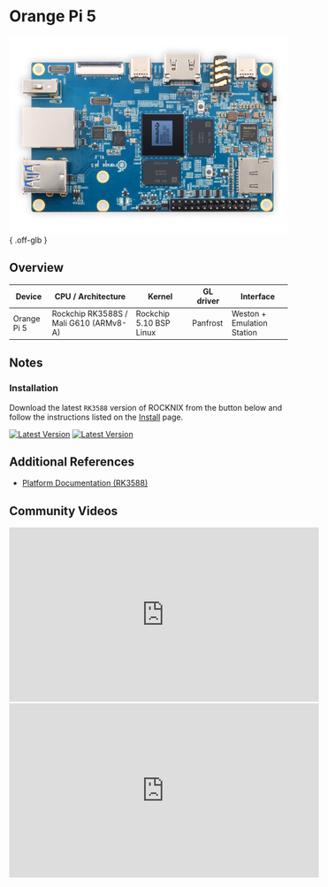 # Orange Pi 5

![](../../_inc/images/devices/orange-pi-5.png){ .off-glb }

## Overview

| Device | CPU / Architecture | Kernel | GL driver | Interface |
| -- | -- | -- | -- | -- |
| Orange Pi 5 | Rockchip RK3588S / Mali G610 (ARMv8-A) | Rockchip 5.10 BSP Linux | Panfrost | Weston + Emulation Station |

## Notes

### Installation

Download the latest `RK3588` version of ROCKNIX from the button below and follow the instructions listed on the [Install](../../../play/install/) page.

[![Latest Version](https://img.shields.io/github/release/ROCKNIX/distribution.svg?labelColor=111111&color=FF5555&label=Latest&style=flat#only-light)](https://github.com/ROCKNIX/distribution/releases/latest)
[![Latest Version](https://img.shields.io/github/release/ROCKNIX/distribution.svg?labelColor=dddddd&color=FF5555&label=Latest&style=flat#only-dark)](https://github.com/ROCKNIX/distribution/releases/latest)

## Additional References

- [Platform Documentation (RK3588)](https://github.com/ROCKNIX/distribution/blob/main/documentation/PER_DEVICE_DOCUMENTATION/RK3588)

## Community Videos

<iframe width="560" height="315" src="https://www.youtube.com/embed/K3dByIl0RAs?si=l84PvS6Oc8ntl9ka" title="YouTube video player" frameborder="0" allow="accelerometer; autoplay; clipboard-write; encrypted-media; gyroscope; picture-in-picture; web-share" allowfullscreen></iframe>

<iframe width="560" height="315" src="https://www.youtube.com/embed/oW7oWiwdELE?si=nf5vrscBn9ro7ACl" title="YouTube video player" frameborder="0" allow="accelerometer; autoplay; clipboard-write; encrypted-media; gyroscope; picture-in-picture; web-share" allowfullscreen></iframe>